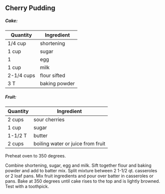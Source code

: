 
## Cherry Pudding

##### Cake:

Quantity        |    Ingredient
--------------- | -------------------------------------
1/4 cup         | shortening
1 cup           | sugar
1               | egg
1 cup           | milk
2-1/4 cups      | flour sifted
3 T             | baking powder
##### Fruit:
Quantity        |   Ingredient
--------------- |--------------------------------------
2 cups          | sour cherries
1 cup           | sugar
1-1/2 T         | butter
2 cups          | boiling water or juice from fruit   

Preheat oven to 350 degrees.

Combine shortening, sugar, egg and milk.  Sift together flour and baking powder and add to batter 
mix.  Split mixture between 2 1-1/2 qt. casseroles or 2 loaf pans.  Mix fruit ingredients and 
pour over batter in casseroles or pans.  Bake at 350 degrees until cake rises to the top and is lightly 
browned.  Test with a toothpick.
